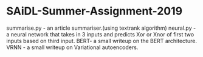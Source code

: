 # SAiDL-Summer-Assignment-2019
summarise.py - an article summariser.(using textrank algorithm)
neural.py - a neural network that takes in 3 inputs and predicts Xor or Xnor of first two inputs based on third input.
BERT- a small writeup on the BERT architecture.
VRNN - a small writeup on Variational autoencoders. 
